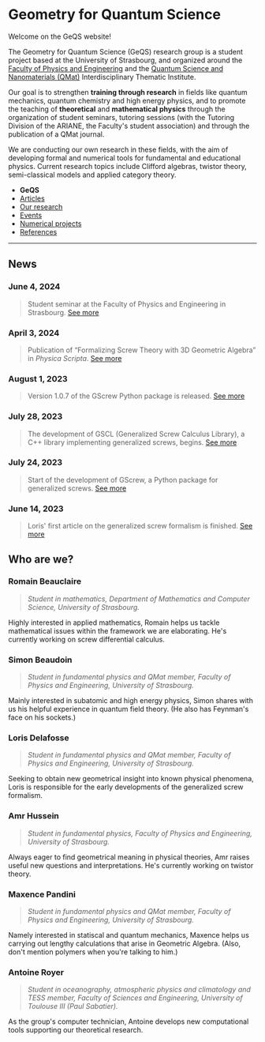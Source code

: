 # Geometry for Quantum Science

Welcome on the GeQS website!

The Geometry for Quantum Science (GeQS) research group is a student project based at the University of Strasbourg, and organized around the [Faculty of Physics and Engineering](https://physique-ingenierie.unistra.fr/) and the [Quantum Science and Nanomaterials (QMat)](https://qmat.unistra.fr/) Interdisciplinary Thematic Institute.

Our goal is to strengthen **training through research** in fields like quantum mechanics, quantum chemistry and high energy physics, and to promote the teaching of **theoretical** and **mathematical physics** through the organization of student seminars, tutoring sessions (with the Tutoring Division of the ARIANE, the Faculty's student association) and through the publication of a QMat journal.

We are conducting our own research in these fields, with the aim of developing formal and numerical tools for fundamental and educational physics. Current research topics include Clifford algebras, twistor theory, semi-classical models and applied category theory.

- **GeQS**
- [Articles](articles.md)
- [Our research](research.md)
- [Events](events.md)
- [Numerical projects](projects.md)
- [References](references.md)

* * * 

## News

### June 4, 2024
> Student seminar at the Faculty of Physics and Engineering in Strasbourg. [See more](events.md#2024-student-seminar)

### April 3, 2024
> Publication of “Formalizing Screw Theory with 3D Geometric Algebra” in *Physica Scripta*. [See more](articles.md#formalizing-screw-theory-with-3d-geometric-algebra)

### August 1, 2023
> Version 1.0.7 of the GScrew Python package is released. [See more](projects.md#gscrew)

### July 28, 2023
> The development of GSCL (Generalized Screw Calculus Library), a C++ library implementing generalized screws, begins. [See more](projects.md#gscl)

### July 24, 2023
> Start of the development of GScrew, a Python package for generalized screws. [See more](projects.md#gscrew)

### June 14, 2023
> Loris' first article on the generalized screw formalism is finished. [See more](articles.md#a-new-approach-to-screw-theory-using-geometric-algebra)

## Who are we?

### Romain Beauclaire
> *Student in mathematics, Department of Mathematics and Computer Science, University of Strasbourg.*

Highly interested in applied mathematics, Romain helps us tackle mathematical issues within the framework we are elaborating. He's currently working on screw differential calculus.

### Simon Beaudoin
> *Student in fundamental physics and QMat member, Faculty of Physics and Engineering, University of Strasbourg.*

Mainly interested in subatomic and high energy physics, Simon shares with us his helpful experience in quantum field theory. (He also has Feynman's face on his sockets.)

### Loris Delafosse
> *Student in fundamental physics and QMat member, Faculty of Physics and Engineering, University of Strasbourg.*

Seeking to obtain new geometrical insight into known physical phenomena, Loris is responsible for the early developments of the generalized screw formalism.

### Amr Hussein
> *Student in fundamental physics, Faculty of Physics and Engineering, University of Strasbourg.*

Always eager to find geometrical meaning in physical theories, Amr raises useful new questions and interpretations. He's currently working on twistor theory.

### Maxence Pandini
> *Student in fundamental physics and QMat member, Faculty of Physics and Engineering, University of Strasbourg.*

Namely interested in statiscal and quantum mechanics, Maxence helps us carrying out lengthy calculations that arise in Geometric Algebra. (Also, don't mention polymers when you're talking to him.)

### Antoine Royer
> *Student in oceanography, atmospheric physics and climatology and TESS member, Faculty of Sciences and Engineering, University of Toulouse III (Paul Sabatier).*

As the group's computer technician, Antoine develops new computational tools supporting our theoretical research.
